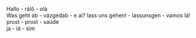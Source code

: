 Hallo - rálô - olá   
Was geht ab - vázgedab - e aí?
lass uns gehen! - lassunsgen - vamos lá!  
prost - prost - saúde  
ja - iá - sim  
